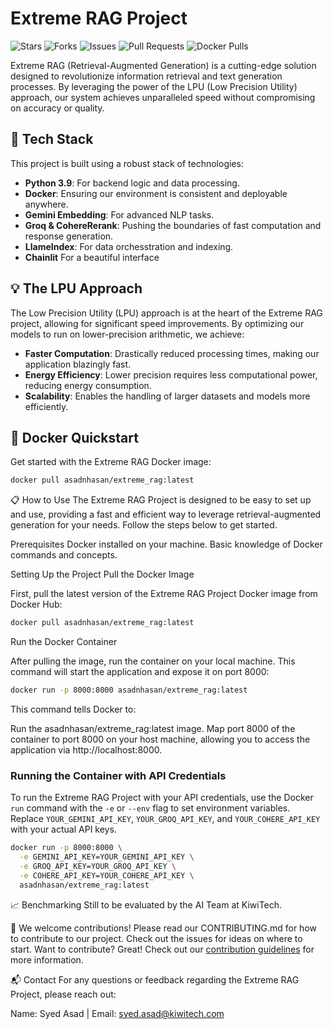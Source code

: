 # Extreme RAG Project

![Stars](https://img.shields.io/github/stars/syedzaidi-kiwi/Extreme-RAG?style=social)
![Forks](https://img.shields.io/github/forks/syedzaidi-kiwi/Extreme-RAG?style=social)
![Issues](https://img.shields.io/github/issues/syedzaidi-kiwi/Extreme-RAG)
![Pull Requests](https://img.shields.io/github/issues-pr/syedzaidi-kiwi/Extreme-RAG)
![Docker Pulls](https://img.shields.io/docker/pulls/asadnhasan/extreme_rag)

Extreme RAG (Retrieval-Augmented Generation) is a cutting-edge solution designed to revolutionize information retrieval and text generation processes. By leveraging the power of the LPU (Low Precision Utility) approach, our system achieves unparalleled speed without compromising on accuracy or quality.

## 🚀 Tech Stack

This project is built using a robust stack of technologies:

- **Python 3.9**: For backend logic and data processing.
- **Docker**: Ensuring our environment is consistent and deployable anywhere.
- **Gemini Embedding**: For advanced NLP tasks.
- **Groq & CohereRerank**: Pushing the boundaries of fast computation and response generation.
- **LlameIndex**: For data orchesstration and indexing.
- **Chainlit** For a beautiful interface

## 💡 The LPU Approach

The Low Precision Utility (LPU) approach is at the heart of the Extreme RAG project, allowing for significant speed improvements. By optimizing our models to run on lower-precision arithmetic, we achieve:

- **Faster Computation**: Drastically reduced processing times, making our application blazingly fast.
- **Energy Efficiency**: Lower precision requires less computational power, reducing energy consumption.
- **Scalability**: Enables the handling of larger datasets and models more efficiently.

## 🐳 Docker Quickstart

Get started with the Extreme RAG Docker image:

```bash
docker pull asadnhasan/extreme_rag:latest
```
📋 How to Use
The Extreme RAG Project is designed to be easy to set up and use, providing a fast and efficient way to leverage retrieval-augmented generation for your needs. Follow the steps below to get started.

Prerequisites
Docker installed on your machine. 
Basic knowledge of Docker commands and concepts.

Setting Up the Project
Pull the Docker Image

First, pull the latest version of the Extreme RAG Project Docker image from Docker Hub:
```bash
docker pull asadnhasan/extreme_rag:latest
```

Run the Docker Container

After pulling the image, run the container on your local machine. This command will start the application and expose it on port 8000:

```bash
docker run -p 8000:8000 asadnhasan/extreme_rag:latest
```

This command tells Docker to:

Run the asadnhasan/extreme_rag:latest image.
Map port 8000 of the container to port 8000 on your host machine, allowing you to access the application via http://localhost:8000.

### Running the Container with API Credentials

To run the Extreme RAG Project with your API credentials, use the Docker `run` command with the `-e` or `--env` flag to set environment variables. Replace `YOUR_GEMINI_API_KEY`, `YOUR_GROQ_API_KEY`, and `YOUR_COHERE_API_KEY` with your actual API keys.

```bash
docker run -p 8000:8000 \
  -e GEMINI_API_KEY=YOUR_GEMINI_API_KEY \
  -e GROQ_API_KEY=YOUR_GROQ_API_KEY \
  -e COHERE_API_KEY=YOUR_COHERE_API_KEY \
  asadnhasan/extreme_rag:latest

```

📈 Benchmarking
Still to be evaluated by the AI Team at KiwiTech. 

🤝 
We welcome contributions! Please read our CONTRIBUTING.md for how to contribute to our project. Check out the issues for ideas on where to start.
Want to contribute? Great! Check out our [contribution guidelines](CONTRIBUTING.md) for more information.

📬 Contact
For any questions or feedback regarding the Extreme RAG Project, please reach out:

Name: Syed Asad |
Email: syed.asad@kiwitech.com
